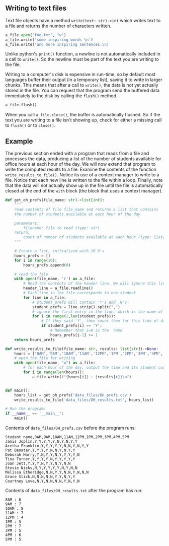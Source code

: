 ## Writing to text files

Text file objects have a method `write(text: str)->int` which writes text to a file and returns the number of characters written.

```python
a_file.open("foo.txt", "w")
a_file.write('some inspiring words \n')
a_file.write('and more inspiring sentences.\n)
```
Unlike python's `print()` function, a newline is not automatically included in a call to `write()`. So the newline must be part of the text you are writing to the file.

Writing to a computer's disk is expensive in run-time, so by default most languages buffer their output (in a temporary list), saving it to write in larger chunks. This means that after a call to `write()`, the data is not yet actually stored in the file. You can request that the program send the buffered data immediately to the disk by calling the `flush()` method.
```python
a_file.flush()
```
When you call `a_file.close()`, the buffer is automatically flushed. So if the text you are writing to a file isn't showing up, check for either a missing call to `flush()` or to `close()`.

## Example
The previous section ended with a program that reads from a file and processes the data, producing  a list of the number of students available for office hours at each hour of the day. We will now extend that program to write the computed results to a file. Examine the contents of the function `write_results_to_file()`. Notice its use of a context manager to write to a file. Notice that each new line is written to the file within a loop. Finally, note that the data will not actually show up in the file until the file is automatically closed at the end of the `with` block (the block that uses a context manager). 

```python
def get_oh_prefs(file_name: str)->list[int]:
    """
    read contents of file file_name and returns a list that contains
    the number of students available at each hour of the day

    parameters:
        filename: file to read (type: str)
    return:
        count of number of students available at each hour (type: list[int])
    """

    # Create a list, initialized with 10 0's
    hours_prefs = []
    for i in range(10):
        hours_prefs.append(0)

    # read the file
    with open(file_name, 'r') as a_file:
        # Read the contents of the header line. We will ignore this line.
        header_line = a_file.readline()
        # Each line in the file corresponds to one student
        for line in a_file:
            # student_prefs will contain 'Y's and 'N's
            student_prefs = line.strip().split(",")
            # ignore the first entry in the line, which is the name of the student
            for i in range(1,len(student_prefs)):
                # If they said 'Y', then count them for this time of day
                if student_prefs[i] == 'Y':
                    # Remember that i=0 is the  name
                    hours_prefs[i-1] += 1
    return hours_prefs

def write_results_to_file(file_name: str, results: list[str])->None:
    hours = ['8AM','9AM','10AM','11AM','12PM','1PM','2PM','3PM','4PM','5PM']
    # open the file for writing
    with open(file_name, "w") as a_file:
        # for each hour of the day, output the time and its student count
        for i in range(len(hours)):
            a_file.write(f"{hours[i]} : {results[i]}\n")


def main():
    hours_list = get_oh_prefs('data_files/OH_prefs.csv')
    write_results_to_file('data_files/OH_results.txt', hours_list)

# Run the program:
if __name__ == '__main__':
    main()
```

Contents of `data_files/OH_prefs.csv` before the program runs:
```
Student name,8AM,9AM,10AM,11AM,12PM,1PM,2PM,3PM,4PM,5PM
Janis Joplin,Y,Y,Y,Y,Y,N,Y,N,Y,Y
Aretha Franklin,Y,Y,Y,Y,Y,N,N,Y,N,Y,Y
Pat Benatar,Y,Y,Y,Y,N,N,Y,N,Y,Y
Deborah Harry,Y,N,Y,Y,N,Y,Y,Y,Y,N
Tina Turner,Y,Y,Y,Y,N,Y,Y,Y,Y,Y
Joan Jett,Y,Y,Y,N,Y,Y,N,Y,N,N
Stevie Nicks,N,Y,Y,Y,Y,Y,N,Y,N,N
Melissa Etheridge,N,N,Y,Y,N,N,Y,N,N,N
Grace Slick,N,N,N,N,N,Y,Y,N,Y,Y
Courtney Love,N,Y,N,N,N,N,Y,N,Y,N
```
Contents of `data_files/OH_results.txt` after the program has run:
```
8AM : 6
9AM : 7
10AM : 8
11AM : 7
12PM : 4
1PM : 5
2PM : 7
3PM : 5
4PM : 6
5PM : 5

```